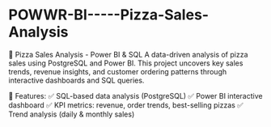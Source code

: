 # POWWR-BI-----Pizza-Sales-Analysis

📌 Pizza Sales Analysis - Power BI & SQL
A data-driven analysis of pizza sales using PostgreSQL and Power BI. This project uncovers key sales trends, revenue insights, and customer ordering patterns through interactive dashboards and SQL queries.

🔹 Features:
✅ SQL-based data analysis (PostgreSQL)
✅ Power BI interactive dashboard
✅ KPI metrics: revenue, order trends, best-selling pizzas
✅ Trend analysis (daily & monthly sales)
